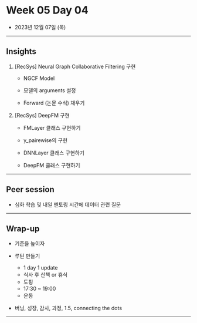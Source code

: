 # Week 05 Day 04

- 2023년 12월 07일 (목)

---

## Insights



1) [RecSys] Neural Graph Collaborative Filtering 구현
    - NGCF Model
    
    - 모델의 arguments 설정
    
    - Forward (논문 수식) 채우기


2) [RecSys] DeepFM 구현
    - FMLayer 클래스 구현하기
    
    - y_pairewise의 구현
    
    - DNNLayer 클래스 구현하기
    
    - DeepFM 클래스 구현하기


---

## Peer session

- 심화 학습 및 내일 멘토링 시간에 데이터 관련 질문

---

## Wrap-up

- 기준을 높이자

- 루틴 만들기
    - 1 day 1 update
    - 식사 후 산책 or 휴식
    - 도핑
    - 17:30 ~ 19:00 
    - 운동

- 버닝, 성장, 감사, 과정, 1.5, connecting the dots

---
